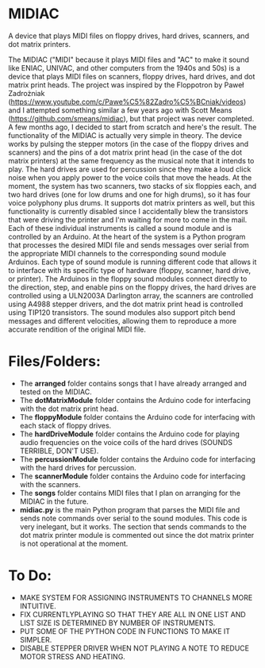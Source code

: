 # MIDIAC
A device that plays MIDI files on floppy drives, hard drives, scanners, and dot matrix printers.

The MIDIAC ("MIDI" because it plays MIDI files and "AC" to make it sound like ENIAC, UNIVAC, and other computers from the 1940s and 50s) is a device that plays MIDI files on scanners, floppy drives, hard drives, and dot matrix print heads. The project was inspired by the Floppotron by Paweł Zadrożniak (https://www.youtube.com/c/Pawe%C5%82Zadro%C5%BCniak/videos) and I attempted something similar a few years ago with Scott Means (https://github.com/smeans/midiac), but that project was never completed. A few months ago, I decided to start from scratch and here's the result. The functionality of the MIDIAC is actually very simple in theory. The device works by pulsing the stepper motors (in the case of the floppy drives and scanners) and the pins of a dot matrix print head (in the case of the dot matrix printers) at the same frequency as the musical note that it intends to play. The hard drives are used for percussion since they make a loud click noise when you apply power to the voice coils that move the heads. At the moment, the system has two scanners, two stacks of six floppies each, and two hard drives (one for low drums and one for high drums), so it has four voice polyphony plus drums. It supports dot matrix printers as well, but this functionality is currently disabled since I accidentally blew the transistors that were driving the printer and I'm waiting for more to come in the mail. Each of these individual instruments is called a sound module and is controlled by an Arduino. At the heart of the system is a Python program that processes the desired MIDI file and sends messages over serial from the appropriate MIDI channels to the corresponding sound module Arduinos. Each type of sound module is running different code that allows it to interface with its specific type of hardware (floppy, scanner, hard drive, or printer). The Arduinos in the floppy sound modules connect directly to the direction, step, and enable pins on the floppy drives, the hard drives are controlled using a ULN2003A Darlington array, the scanners are controlled using A4988 stepper drivers, and the dot matrix print head is controlled using TIP120 transistors. The sound modules also support pitch bend messages and different velocities, allowing them to reproduce a more accurate rendition of the original MIDI file.
# Files/Folders:
  - The **arranged** folder contains songs that I have already arranged and tested on the MIDIAC.
  - The **dotMatrixModule** folder contains the Arduino code for interfacing with the dot matrix print head.
  - The **floppyModule** folder contains the Arduino code for interfacing with each stack of floppy drives.
  - The **hardDriveModule** folder contains the Arduino code for playing audio frequencies on the voice coils of the hard drives (SOUNDS TERRIBLE, DON'T USE).
  - The **percussionModule** folder contains the Arduino code for interfacing with the hard drives for percussion.
  - The **scannerModule** folder contains the Arduino code for interfacing with the scanners.
  - The **songs** folder contains MIDI files that I plan on arranging for the MIDIAC in the future.
  - **midiac.py** is the main Python program that parses the MIDI file and sends note commands over serial to the sound modules. This code is very inelegant, but it works. The section that sends commands to the dot matrix printer module is commented out since the dot matrix printer is not operational at the moment.
  
# To Do:
- MAKE SYSTEM FOR ASSIGNING INSTRUMENTS TO CHANNELS MORE INTUITIVE.
- FIX CURRENTLYPLAYING SO THAT THEY ARE ALL IN ONE LIST AND LIST SIZE IS DETERMINED BY NUMBER OF INSTRUMENTS.
- PUT SOME OF THE PYTHON CODE IN FUNCTIONS TO MAKE IT SIMPLER.
- DISABLE STEPPER DRIVER WHEN NOT PLAYING A NOTE TO REDUCE MOTOR STRESS AND HEATING.
